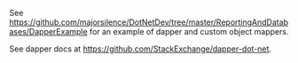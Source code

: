 See https://github.com/majorsilence/DotNetDev/tree/master/ReportingAndDatabases/DapperExample for an example of dapper and custom object mappers.

See dapper docs at https://github.com/StackExchange/dapper-dot-net.
